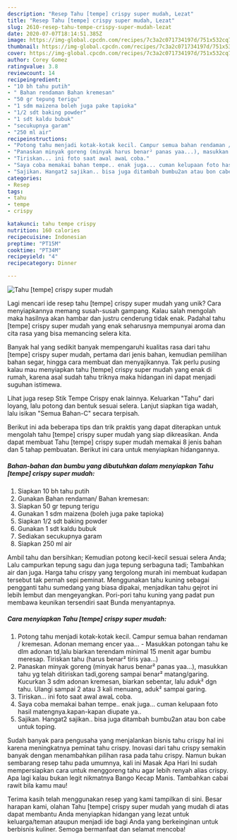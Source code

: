 ```yaml
---
description: "Resep Tahu [tempe] crispy super mudah, Lezat"
title: "Resep Tahu [tempe] crispy super mudah, Lezat"
slug: 2610-resep-tahu-tempe-crispy-super-mudah-lezat
date: 2020-07-07T18:14:51.385Z
image: https://img-global.cpcdn.com/recipes/7c3a2c071734197d/751x532cq70/tahu-tempe-crispy-super-mudah-foto-resep-utama.jpg
thumbnail: https://img-global.cpcdn.com/recipes/7c3a2c071734197d/751x532cq70/tahu-tempe-crispy-super-mudah-foto-resep-utama.jpg
cover: https://img-global.cpcdn.com/recipes/7c3a2c071734197d/751x532cq70/tahu-tempe-crispy-super-mudah-foto-resep-utama.jpg
author: Corey Gomez
ratingvalue: 3.8
reviewcount: 14
recipeingredient:
- "10 bh tahu putih"
- " Bahan rendaman Bahan kremesan"
- "50 gr tepung terigu"
- "1 sdm maizena boleh juga pake tapioka"
- "1/2 sdt baking powder"
- "1 sdt kaldu bubuk"
- "secukupnya garam"
- "250 ml air"
recipeinstructions:
- "Potong tahu menjadi kotak-kotak kecil. Campur semua bahan rendaman / kremesan. Adonan memang encer yaa... Masukkan potongan tahu ke dlm adonan td,lalu biarkan terendam minimal 15 menit agar bumbu meresap. Tiriskan tahu (harus benar² tiris yaa...)"
- "Panaskan minyak goreng (minyak harus benar² panas yaa...), masukkan tahu yg telah ditiriskan tadi,goreng sampai benar² matang/garing. Kucurkan 3 sdm adonan kremesan, biarkan sebentar, lalu aduk² dgn tahu. Ulangi sampai 2 atau 3 kali menuang, aduk² sampai garing."
- "Tiriskan... ini foto saat awal awaL coba."
- "Saya coba memakai bahan tempe.. enak juga... cuman kelupaan foto hasil matengnya.kapan-kapan diupate ya.."
- "Sajikan. Hangat2 sajikan.. bisa juga ditambah bumbu2an atau bon cabe untuk toping."
categories:
- Resep
tags:
- tahu
- tempe
- crispy

katakunci: tahu tempe crispy 
nutrition: 160 calories
recipecuisine: Indonesian
preptime: "PT15M"
cooktime: "PT34M"
recipeyield: "4"
recipecategory: Dinner

---
```



![Tahu [tempe] crispy super mudah](https://img-global.cpcdn.com/recipes/7c3a2c071734197d/751x532cq70/tahu-tempe-crispy-super-mudah-foto-resep-utama.jpg)

Lagi mencari ide resep tahu [tempe] crispy super mudah yang unik? Cara menyiapkannya memang susah-susah gampang. Kalau salah mengolah maka hasilnya akan hambar dan justru cenderung tidak enak. Padahal tahu [tempe] crispy super mudah yang enak seharusnya mempunyai aroma dan cita rasa yang bisa memancing selera kita.

Banyak hal yang sedikit banyak mempengaruhi kualitas rasa dari tahu [tempe] crispy super mudah, pertama dari jenis bahan, kemudian pemilihan bahan segar, hingga cara membuat dan menyajikannya. Tak perlu pusing kalau mau menyiapkan tahu [tempe] crispy super mudah yang enak di rumah, karena asal sudah tahu triknya maka hidangan ini dapat menjadi suguhan istimewa.

Lihat juga resep Stik Tempe Crispy enak lainnya. Keluarkan &#34;Tahu&#34; dari loyang, lalu potong dan bentuk sesuai selera. Lanjut siapkan tiga wadah, lalu isikan &#34;Semua Bahan-C&#34; secara terpisah.


Berikut ini ada beberapa tips dan trik praktis yang dapat diterapkan untuk mengolah tahu [tempe] crispy super mudah yang siap dikreasikan. Anda dapat membuat Tahu [tempe] crispy super mudah memakai 8 jenis bahan dan 5 tahap pembuatan. Berikut ini cara untuk menyiapkan hidangannya.

<!--inarticleads1-->

##### Bahan-bahan dan bumbu yang dibutuhkan dalam menyiapkan Tahu [tempe] crispy super mudah:

1. Siapkan 10 bh tahu putih
1. Gunakan  Bahan rendaman/ Bahan kremesan:
1. Siapkan 50 gr tepung terigu
1. Gunakan 1 sdm maizena (boleh juga pake tapioka)
1. Siapkan 1/2 sdt baking powder
1. Gunakan 1 sdt kaldu bubuk
1. Sediakan secukupnya garam
1. Siapkan 250 ml air


Ambil tahu dan bersihkan; Kemudian potong kecil-kecil sesuai selera Anda; Lalu campurkan tepung sagu dan juga tepung serbaguna tadi; Tambahkan air dan juga. Harga tahu crispy yang tergolong murah ini membuat kudapan tersebut tak pernah sepi peminat. Menggunakan tahu kuning sebagai pengganti tahu sumedang yang biasa dipakai, menjadikan tahu gejrot ini lebih lembut dan mengeyangkan. Pori-pori tahu kuning yang padat pun membawa keunikan tersendiri saat Bunda menyantapnya. 

<!--inarticleads2-->

##### Cara menyiapkan Tahu [tempe] crispy super mudah:

1. Potong tahu menjadi kotak-kotak kecil. Campur semua bahan rendaman / kremesan. Adonan memang encer yaa... - Masukkan potongan tahu ke dlm adonan td,lalu biarkan terendam minimal 15 menit agar bumbu meresap. Tiriskan tahu (harus benar² tiris yaa...)
1. Panaskan minyak goreng (minyak harus benar² panas yaa...), masukkan tahu yg telah ditiriskan tadi,goreng sampai benar² matang/garing. Kucurkan 3 sdm adonan kremesan, biarkan sebentar, lalu aduk² dgn tahu. Ulangi sampai 2 atau 3 kali menuang, aduk² sampai garing.
1. Tiriskan... ini foto saat awal awaL coba.
1. Saya coba memakai bahan tempe.. enak juga... cuman kelupaan foto hasil matengnya.kapan-kapan diupate ya..
1. Sajikan. Hangat2 sajikan.. bisa juga ditambah bumbu2an atau bon cabe untuk toping.


Sudah banyak para pengusaha yang menjalankan bisnis tahu crispy hal ini karena meningkatnya peminat tahu crispy. Inovasi dari tahu crispy semakin banyak dengan menambahkan pilihan rasa pada tahu crispy. Namun bukan sembarang resep tahu pada umumnya, kali ini Masak Apa Hari Ini sudah mempersiapkan cara untuk menggoreng tahu agar lebih renyah alias crispy. Apa lagi kalau bukan legit nikmatnya Bango Kecap Manis. Tambahkan cabai rawit bila kamu mau! 

Terima kasih telah menggunakan resep yang kami tampilkan di sini. Besar harapan kami, olahan Tahu [tempe] crispy super mudah yang mudah di atas dapat membantu Anda menyiapkan hidangan yang lezat untuk keluarga/teman ataupun menjadi ide bagi Anda yang berkeinginan untuk berbisnis kuliner. Semoga bermanfaat dan selamat mencoba!
